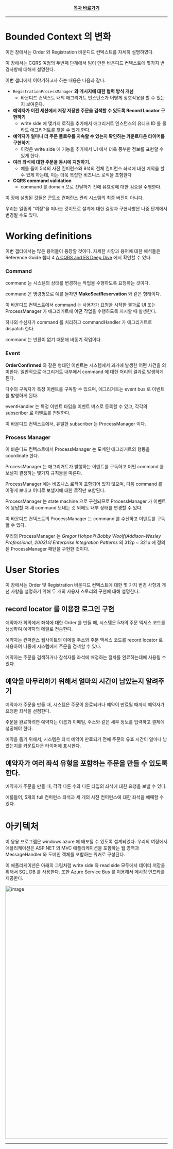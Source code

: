 <div align="center">

#### [목차 바로가기](https://github.com/dhslrl321/cqrs-journey-guide-korean/blob/master/Table%20of%20Contents.md)

</div>

---

# Bounded Context 의 변화

이전 장에서는 Order 와 Registration 바운디드 컨텍스트를 자세히 설명하였다.

이 장에서는 CQRS 여정의 두번째 단계에서 팀이 만든 바운디드 컨텍스트에 몇가지 변경사항에 대해서 설명한다.

이번 챕터에서 이야기하고자 하는 내용은 다음과 같다.

- `RegistrationProcessManager` **와 메시지에 대한 협력 방식 개선**
  - 바운디드 컨텍스트 내의 애그리거트 인스턴스가 어떻게 상호작용을 할 수 있는지 보여준다.
- **예약자가 이전 세션에서 저장 저장한 주문을 검색할 수 있도록 Record Locator 구현하기**
  - write side 에 몇가지 로직을 추가해서 애그리거트 인스턴스의 유니크 ID 를 몰라도 애그리거트를 찾을 수 있게 한다.
- **예약자가 얼마나 더 주문 플로우를 지속할 수 있는지 확인하는 카운트다운 타이머를 구현하기**
  - 이것은 write side 에 기능을 추가해서 UI 에서 더욱 풍부한 정보를 표현할 수 있게 한다.
- **여러 좌석에 대한 주문을 동시에 지원하기.**
  - 예를 들어 5석의 사전 컨퍼런스와 8석의 전체 컨퍼런스 좌석에 대한 예약을 할 수 있게 하는데, 이는 더욱 복잡한 비즈니스 로직을 포함한다
- **CQRS command validation**
  - command 를 domain 으로 전달하기 전에 유효성에 대한 검증을 수행한다.

이 장에 설명된 것들은 콘토소 컨퍼런스 관리 시스템의 최종 버전이 아니다.

우리는 일종의 "여정"을 떠나는 것이므로 설계에 대한 결정과 구현사항은 나중 단계에서 변경될 수도 있다.

# Working definitions

이번 챕터에서는 많은 용어들이 등장할 것이다. 자세한 사항과 용어에 대한 해석들은 Reference Guide 챕터 4 [A CQRS and ES Deep Dive](https://github.com/dhslrl321/cqrs-journey-guide-korean/tree/master/part02-references/reference04) 에서 확인할 수 있다.

### Command

command 는 시스템의 상태를 변경하는 작업을 수행하도록 요청하는 것이다.

command 은 명령형으로 예를 들자면 **MakeSeatReservation** 와 같은 형태이다.

이 바운디드 컨텍스트에서 command 는 사용자가 요청을 시작한 결과로 UI 또는 ProcessManager 가 애그리거트에 어떤 작업을 수행하도록 지시할 때 발생한다.

하나의 수신자가 command 를 처리하고 commandHandler 가 애그리거트로 dispatch 한다.

command 는 반환이 없기 때문에 비동기 작업이다.

### Event

**OrderConfirmed** 와 같은 형태인 이벤트는 시스템에서 과거에 발생한 어떤 사건을 의미한다. 일반적으로 애그리거트 내부에서 command 에 대한 처리의 결과로 발생하게 된다.

다수의 구독자가 특정 이벤트를 구독할 수 있으며, 애그리거트는 event bus 로 이벤트를 발행하게 된다.

eventHandler 는 특정 이벤트 타입을 이벤트 버스로 등록할 수 있고, 각각의 subscriber 로 이벤트를 전달한다.

이 바운디드 컨텍스트에서, 유일한 subscriber 는 ProcessManager 이다.

### Process Manager

이 바운디드 컨텍스트에서 ProcessManager 는 도메인 애그리거트의 행동을 coordinate 한다.

ProcessManager 는 애그리거트가 발행하는 이벤트를 구독하고 어떤 command 를 보낼지 결정하는 몇가지 규칙들을 따른다.

ProcessManager 에는 비즈니스 로직이 포함되어 있지 않으며, 다음 command 를 어떻게 보내고 어디로 보낼지에 대한 로직만 포함된다.

ProcessManager 는 state machine 으로 구현되므로 ProcessManager 가 이벤트에 응답할 때 새 command 보내는 것 외에도 내부 상태를 변경할 수 있다.

이 바운디드 컨텍스트의 ProcessManager 는 command 를 수신하고 이벤트를 구독할 수 있다.

우리의 ProcessManager 는 _Gregor Hohpe와 Bobby Woolf(Addison-Wesley Professional, 2003)의 Enterprise Integration Patterns_ 의 312p ~ 321p 에 정의된 ProcessManager 패턴을 구현한 것이다.

# User Stories

이 장에서는 Order 및 Registration 바운디드 컨텍스트에 대한 몇 가지 변경 사항과 개선 사항을 설명하기 위해 두 개의 사용자 스토리의 구현에 대해 설명한다.

## record locator 를 이용한 로그인 구현

예약자가 회의에서 좌석에 대한 Order 를 만들 때, 시스템은 5자의 주문 엑세스 코드를 생성하여 예약자의 메일로 전송한다.

예약자는 컨퍼런스 웹사이트의 이메일 주소와 주문 액세스 코드를 record locator 로 사용하여 나중에 시스템에서 주문을 검색할 수 있다.

예약자는 주문을 검색하거나 참석자를 좌석에 배정하는 절차를 완료하는데에 사용될 수 있다.

## 예약을 마무리하기 위해서 얼마의 시간이 남았는지 알려주기

예약자가 주문을 만들 때, 시스템은 주문이 완료되거나 예약이 만료될 때까지 예약자가 요청한 좌석을 선점한다.

주문을 완료하려면 예약자는 이름과 이메일, 주소와 같은 세부 정보를 입력하고 결제에 성공해야 한다.

예약을 돕기 위해서, 시스템은 좌석 예약이 만료되기 전에 주문의 유효 시간이 얼마나 남았는지를 카운트다운 타이머에 표시한다.

## 예약자가 여러 좌석 유형을 포함하는 주문을 만들 수 있도록 한다.

예약자가 주문을 만들 때, 각각 다른 수와 다른 타입의 좌석에 대한 요청을 보낼 수 있다.

예를들어, 5개의 full 컨퍼런스 좌석과 세 개의 사전 컨퍼런스에 대한 좌석을 예매할 수 있다.

# 아키텍처

이 응용 프로그램은 windows azure 에 배포될 수 있도록 설계되었다.
우리의 여정에서 애플리케이션은 ASP.NET 의 MVC 애플리케이션을 포함하는 웹 영역과 MessageHandler 와 도메인 객체를 포함하는 워커로 구성된다.

이 애플리케이션은 아래의 그림처럼 write side 와 read side 모두에서 데이터 저장을 위해서 SQL DB 를 사용한다. 또한 Azure Service Bus 를 이용해서 메시징 인프라를 제공한다.

<img width="787" alt="image" src="https://user-images.githubusercontent.com/48385288/198828205-199fdd2c-0fac-4f93-84de-6bc498c37bfd.png">

---
